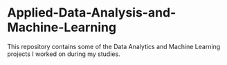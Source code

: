 # Applied-Data-Analysis-and-Machine-Learning

This repository contains some of the Data Analytics and Machine Learning projects I worked on during my studies. 
